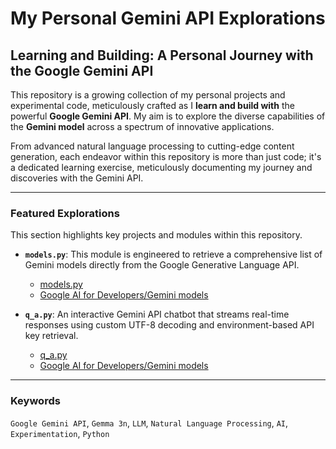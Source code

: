 # My Personal Gemini API Explorations

## Learning and Building: A Personal Journey with the Google Gemini API

This repository is a growing collection of my personal projects and experimental code, meticulously crafted as I **learn and build with** the powerful **Google Gemini API**. My aim is to explore the diverse capabilities of the **Gemini model** across a spectrum of innovative applications.

From advanced natural language processing to cutting-edge content generation, each endeavor within this repository is more than just code; it's a dedicated learning exercise, meticulously documenting my journey and discoveries with the Gemini API.

---

### Featured Explorations

This section highlights key projects and modules within this repository.

* **`models.py`**: This module is engineered to retrieve a comprehensive list of Gemini models directly from the Google Generative Language API.
    * [models.py](./src/models.py)
    * [Google AI for Developers/Gemini models](https://ai.google.dev/gemini-api/docs/models)

* **`q_a.py`**: An interactive Gemini API chatbot that streams real-time responses using custom UTF-8 decoding and environment-based API key retrieval.
    * [q_a.py](./src/q_a.py)
    * [Google AI for Developers/Gemini models](https://ai.google.dev/gemini-api/docs/text-generation#rest_5)

---

### Keywords

`Google Gemini API`, `Gemma 3n`, `LLM`, `Natural Language Processing`, `AI`, `Experimentation`, `Python`
